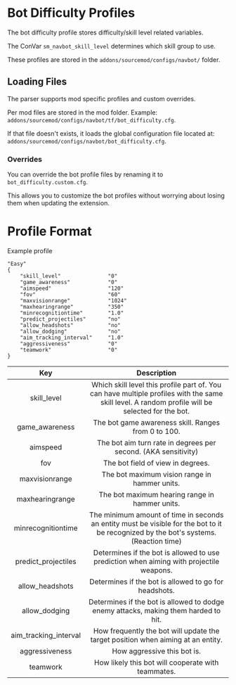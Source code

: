 # Bot Difficulty Profiles

The bot difficulty profile stores difficulty/skill level related variables.

The ConVar `sm_navbot_skill_level` determines which skill group to use.

These profiles are stored in the `addons/sourcemod/configs/navbot/` folder.

## Loading Files

The parser supports mod specific profiles and custom overrides.

Per mod files are stored in the mod folder. Example: `addons/sourcemod/configs/navbot/tf/bot_difficulty.cfg`.

If that file doesn't exists, it loads the global configuration file located at: `addons/sourcemod/configs/navbot/bot_difficulty.cfg`.

### Overrides

You can override the bot profile files by renaming it to `bot_difficulty.custom.cfg`.

This allows you to customize the bot profiles without worrying about losing them when updating the extension.

# Profile Format

Example profile

```
"Easy"
{
    "skill_level"				"0"
    "game_awareness"			"0"
    "aimspeed"					"120"
    "fov"						"60"
    "maxvisionrange"			"1024"
    "maxhearingrange"			"350"
    "minrecognitiontime"		"1.0"
    "predict_projectiles"		"no"
    "allow_headshots"			"no"
    "allow_dodging"				"no"
    "aim_tracking_interval"		"1.0"
    "aggressiveness"			"0"
    "teamwork"					"0"
}
```

| Key | Description |
|:---:|:---:|
| skill_level | Which skill level this profile part of. You can have multiple profiles with the same skill level. A random profile will be selected for the bot. |
| game_awareness | The bot game awareness skill. Ranges from 0 to 100. |
| aimspeed | The bot aim turn rate in degrees per second. (AKA sensitivity) |
| fov | The bot field of view in degrees. |
| maxvisionrange | The bot maximum vision range in hammer units. |
| maxhearingrange | The bot maximum hearing range in hammer units. |
| minrecognitiontime | The minimum amount of time in seconds an entity must be visible for the bot to it be recognized by the bot's systems. (Reaction time) |
| predict_projectiles | Determines if the bot is allowed to use prediction when aiming with projectile weapons. |
| allow_headshots | Determines if the bot is allowed to go for headshots. |
| allow_dodging | Determines if the bot is allowed to dodge enemy attacks, making them harded to hit. |
| aim_tracking_interval | How frequently the bot will update the target position when aiming at an entity. |
| aggressiveness | How aggressive this bot is. |
| teamwork | How likely this bot will cooperate with teammates. |


